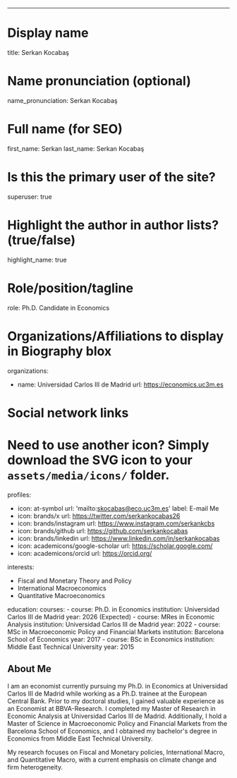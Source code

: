 ---
# Display name
title: Serkan Kocabaş

# Name pronunciation (optional)
name_pronunciation: Serkan Kocabaş

# Full name (for SEO)
first_name: Serkan
last_name: Serkan Kocabaş



# Is this the primary user of the site?
superuser: true

# Highlight the author in author lists? (true/false)
highlight_name: true

# Role/position/tagline
role: Ph.D. Candidate in Economics

# Organizations/Affiliations to display in Biography blox
organizations:
  - name: Universidad Carlos III de Madrid
    url: https://economics.uc3m.es

# Social network links
# Need to use another icon? Simply download the SVG icon to your `assets/media/icons/` folder.
profiles:
  - icon: at-symbol
    url: 'mailto:skocabas@eco.uc3m.es'
    label: E-mail Me
  - icon: brands/x
    url: https://twitter.com/serkankocabas26
  - icon: brands/instagram
    url: https://www.instagram.com/serkankcbs
  - icon: brands/github
    url: https://github.com/serkankocabas
  - icon: brands/linkedin
    url: https://www.linkedin.com/in/serkankocabas
  - icon: academicons/google-scholar
    url: https://scholar.google.com/
  - icon: academicons/orcid
    url: https://orcid.org/

interests:
  - Fiscal and Monetary Theory and Policy
  - International Macroeconomics
  - Quantitative Macroeconomics

education:
  courses:
    - course: Ph.D. in Economics
      institution: Universidad Carlos III de Madrid
      year: 2026 (Expected)
    - course: MRes in Economic Analysis
      institution: Universidad Carlos III de Madrid
      year: 2022
    - course: MSc in Macroeconomic Policy and Financial Markets
      institution: Barcelona School of Economics
      year: 2017
    - course: BSc in Economics
      institution: Middle East Technical University
      year: 2015

## About Me

I am an economist currently pursuing my Ph.D. in Economics at Universidad Carlos III de Madrid while working as a Ph.D. trainee at the European Central Bank. Prior to my doctoral studies, I gained valuable experience as an Economist at BBVA-Research. I completed my Master of Research in Economic Analysis at Universidad Carlos III de Madrid. Additionally, I hold a Master of Science in Macroeconomic Policy and Financial Markets from the Barcelona School of Economics, and I obtained my bachelor's degree in Economics from Middle East Technical University.

My research focuses on Fiscal and Monetary policies, International Macro, and Quantitative Macro, with a current emphasis on climate change and firm heterogeneity.


